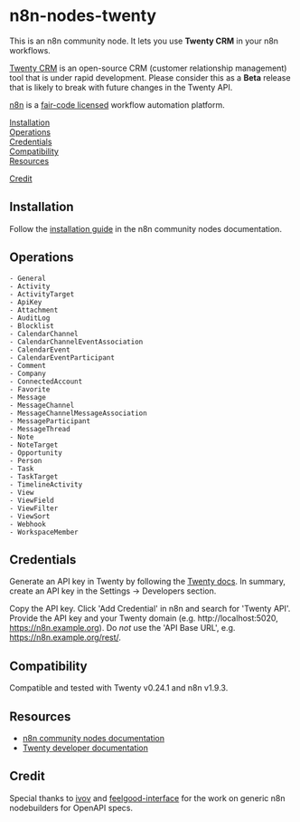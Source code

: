 # n8n-nodes-twenty

This is an n8n community node. It lets you use **Twenty CRM** in your n8n workflows.

[Twenty CRM](https://twenty.com/) is an open-source CRM (customer relationship management) tool that is under rapid development. Please consider this as a **Beta** release that is likely to break with future changes in the Twenty API.

[n8n](https://n8n.io/) is a [fair-code licensed](https://docs.n8n.io/reference/license/) workflow automation platform.

[Installation](#installation)  
[Operations](#operations)  
[Credentials](#credentials)  <!-- delete if no auth needed -->  
[Compatibility](#compatibility)  
[Resources](#resources)  
<!-- [Version history](#version-history)  delete if not using this section   -->
[Credit](#credit)

## Installation

Follow the [installation guide](https://docs.n8n.io/integrations/community-nodes/installation/) in the n8n community nodes documentation.

## Operations

	- General
	- Activity
	- ActivityTarget
	- ApiKey
	- Attachment
	- AuditLog
	- Blocklist
	- CalendarChannel
	- CalendarChannelEventAssociation
	- CalendarEvent
	- CalendarEventParticipant
	- Comment
	- Company
	- ConnectedAccount
	- Favorite
	- Message
	- MessageChannel
	- MessageChannelMessageAssociation
	- MessageParticipant
	- MessageThread
	- Note
	- NoteTarget
	- Opportunity
	- Person
	- Task
	- TaskTarget
	- TimelineActivity
	- View
	- ViewField
	- ViewFilter
	- ViewSort
	- Webhook
	- WorkspaceMember

## Credentials

Generate an API key in Twenty by following the [Twenty docs](https://twenty.com/user-guide/section/functions/api-webhooks). In summary, create an API key in the Settings -> Developers section.

Copy the API key. Click 'Add Credential' in n8n and search for 'Twenty API'. Provide the API key and your Twenty domain (e.g. http://localhost:5020, https://n8n.example.org). Do _not_ use the 'API Base URL', e.g. https://n8n.example.org/rest/.

## Compatibility

Compatible and tested with Twenty v0.24.1 and n8n v1.9.3.

## Resources

* [n8n community nodes documentation](https://docs.n8n.io/integrations/community-nodes/)
* [Twenty developer documentation](https://twenty.com/developers/)

<!-- ## Version history -->

<!-- #### v0.0.1 -->

## Credit

Special thanks to [ivov](https://github.com/ivov) and [feelgood-interface](https://github.com/feelgood-interface) for the work on generic n8n nodebuilders for OpenAPI specs.

